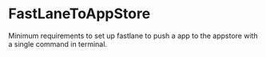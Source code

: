 # FastLaneToAppStore

Minimum requirements to set up fastlane to push a app to the appstore with a single command in terminal.
